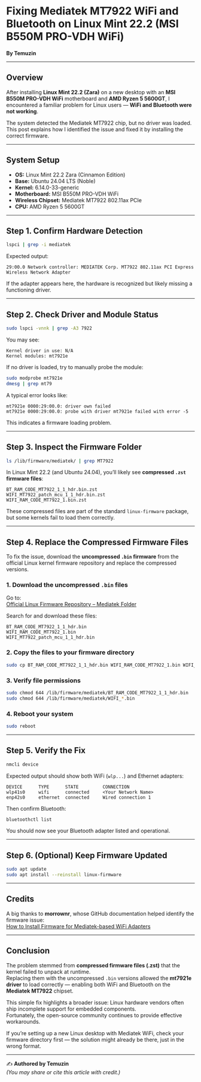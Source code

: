# Fixing Mediatek MT7922 WiFi and Bluetooth on Linux Mint 22.2 (MSI B550M PRO-VDH WiFi)

**By Temuzin**

---

## Overview

After installing **Linux Mint 22.2 (Zara)** on a new desktop with an **MSI B550M PRO-VDH WiFi** motherboard and **AMD Ryzen 5 5600GT**, I encountered a familiar problem for Linux users — **WiFi and Bluetooth were not working**.  

The system detected the Mediatek MT7922 chip, but no driver was loaded. This post explains how I identified the issue and fixed it by installing the correct firmware.

---

## System Setup

- **OS:** Linux Mint 22.2 Zara (Cinnamon Edition)  
- **Base:** Ubuntu 24.04 LTS (Noble)  
- **Kernel:** 6.14.0-33-generic  
- **Motherboard:** MSI B550M PRO-VDH WiFi  
- **Wireless Chipset:** Mediatek MT7922 802.11ax PCIe  
- **CPU:** AMD Ryzen 5 5600GT  

---

## Step 1. Confirm Hardware Detection

```bash
lspci | grep -i mediatek
```

Expected output:
```
29:00.0 Network controller: MEDIATEK Corp. MT7922 802.11ax PCI Express Wireless Network Adapter
```

If the adapter appears here, the hardware is recognized but likely missing a functioning driver.

---

## Step 2. Check Driver and Module Status

```bash
sudo lspci -vnnk | grep -A3 7922
```

You may see:
```
Kernel driver in use: N/A
Kernel modules: mt7921e
```

If no driver is loaded, try to manually probe the module:

```bash
sudo modprobe mt7921e
dmesg | grep mt79
```

A typical error looks like:
```
mt7921e 0000:29:00.0: driver own failed
mt7921e 0000:29:00.0: probe with driver mt7921e failed with error -5
```

This indicates a firmware loading problem.

---

## Step 3. Inspect the Firmware Folder

```bash
ls /lib/firmware/mediatek/ | grep MT7922
```

In Linux Mint 22.2 (and Ubuntu 24.04), you’ll likely see **compressed `.zst` firmware files**:
```
BT_RAM_CODE_MT7922_1_1_hdr.bin.zst
WIFI_MT7922_patch_mcu_1_1_hdr.bin.zst
WIFI_RAM_CODE_MT7922_1.bin.zst
```

These compressed files are part of the standard `linux-firmware` package, but some kernels fail to load them correctly.

---

## Step 4. Replace the Compressed Firmware Files

To fix the issue, download the **uncompressed `.bin` firmware** from the official Linux kernel firmware repository and replace the compressed versions.

### 1. Download the uncompressed `.bin` files

Go to:  
[Official Linux Firmware Repository – Mediatek Folder](https://git.kernel.org/pub/scm/linux/kernel/git/firmware/linux-firmware.git/tree/mediatek)

Search for and download these files:
```
BT_RAM_CODE_MT7922_1_1_hdr.bin
WIFI_RAM_CODE_MT7922_1.bin
WIFI_MT7922_patch_mcu_1_1_hdr.bin
```

### 2. Copy the files to your firmware directory

```bash
sudo cp BT_RAM_CODE_MT7922_1_1_hdr.bin WIFI_RAM_CODE_MT7922_1.bin WIFI_MT7922_patch_mcu_1_1_hdr.bin /lib/firmware/mediatek/
```

### 3. Verify file permissions

```bash
sudo chmod 644 /lib/firmware/mediatek/BT_RAM_CODE_MT7922_1_1_hdr.bin
sudo chmod 644 /lib/firmware/mediatek/WIFI_*.bin
```

### 4. Reboot your system

```bash
sudo reboot
```

---

## Step 5. Verify the Fix

```bash
nmcli device
```

Expected output should show both WiFi (`wlp...`) and Ethernet adapters:
```
DEVICE      TYPE      STATE         CONNECTION
wlp41s0     wifi      connected     <Your Network Name>
enp42s0     ethernet  connected     Wired connection 1
```

Then confirm Bluetooth:
```bash
bluetoothctl list
```

You should now see your Bluetooth adapter listed and operational.

---

## Step 6. (Optional) Keep Firmware Updated

```bash
sudo apt update
sudo apt install --reinstall linux-firmware
```

---

## Credits

A big thanks to **morrownr**, whose GitHub documentation helped identify the firmware issue:  
[How to Install Firmware for Mediatek-based WiFi Adapters](https://github.com/morrownr/USB-WiFi/blob/main/home/How_to_Install_Firmware_for_Mediatek_based_USB_WiFi_adapters.md)

---

## Conclusion

The problem stemmed from **compressed firmware files (.zst)** that the kernel failed to unpack at runtime.  
Replacing them with the uncompressed `.bin` versions allowed the **mt7921e driver** to load correctly — enabling both WiFi and Bluetooth on the **Mediatek MT7922** chipset.

This simple fix highlights a broader issue: Linux hardware vendors often ship incomplete support for embedded components.  
Fortunately, the open-source community continues to provide effective workarounds.

If you’re setting up a new Linux desktop with Mediatek WiFi, check your firmware directory first — the solution might already be there, just in the wrong format.

---

✍️ **Authored by Temuzin**  
*(You may share or cite this article with credit.)*
